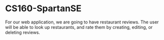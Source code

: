 # CS160-SpartanSE


For our web application, we are going to have restaurant reviews. The user will be able to look up restaurants, and rate them by creating, editing, or deleting reviews.
